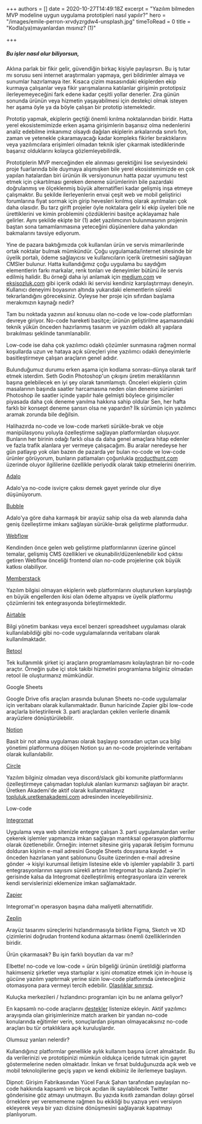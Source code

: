 +++
authors = []
date = 2020-10-27T14:49:18Z
excerpt = "Yazılım bilmeden MVP modeline uygun uygulama prototipleri nasıl yapılır?"
hero = "/images/emile-perron-xrvdyzrgdw4-unsplash.jpg"
timeToRead = 0
title = "Kodla(ya)mayanlardan mısınız? (1)"

+++
##### Bu işler nasıl olur biliyorsun,

Aklına parlak bir fikir gelir, güvendiğin birkaç kişiyle paylaşırsın. Bu iş tutar mı sorusu seni internet araştırmaları yapmaya, geri bildirimler almaya ve sunumlar hazırlamaya iter. Kısaca çizim masasındaki ekiplerden ekip kurmaya çalışanlar veya fikir yarışmalarına katılanlar girişimin prototipsiz ilerleyemeyeceğini fark edene kadar çeşitli yollar denerler. Zira günün sonunda ürünün veya hizmetin yaşayabilmesi için destekçi olmak isteyen her aşama öyle ya da böyle çalışan bir prototip istemektedir.

Prototip yapmak, ekiplerin geçtiği önemli kırılma noktalarından biridir. Hatta yerel ekosistemimizde erken aşama girişimlerin başarısız olma nedenlerini analiz edebilme imkanımız olsaydı dağılan ekiplerin arkalarında sınırlı fon, zaman ve yetenekle çıkaramayacağı kadar kompleks fikirler bıraktıklarını veya yazılımcılara erişimleri olmadan teknik işler çıkarmak istediklerinde başarıız olduklarını kolayca gözlemleyebilirdik.

Prototiplerin MVP merceğinden ele alınması gerektiğini lise seviyesindeki proje fuarlarında bile duymaya alışmışken bile yerel ekosistemimizde en çok yapılan hatalardan biri ürünün ilk versiyonunun hatta pazar uyumunu test etmek için çıkartılması gereken deneme sürümlerinin bile pazardaki doğrulanmış ve ölçeklenmiş büyük alternatifleri kadar gelişmiş inşa etmeye çalışmaktır. Bu şekilde ilerleyenlerin envai çeşit web ve mobil geliştirici forumlarına fiyat sormak için girip hevesleri kırılmış olarak ayrılmaları çok daha olasıdır. Bu tarz girift projeler öyle noktalara gelir ki ekip üyeleri bile ne ürettiklerini ve kimin problemini çözdüklerini basitçe açıklayamaz hale gelirler. Aynı şekilde ekipte bir (1) adet yazılımcının bulunmasının projenin baştan sona tamamlanmasına yeteceğini düşünenlere daha yakından bakmalarını tavsiye ediyorum.

Yine de pazara baktığımızda çok kullanılan ürün ve servis mimarilerinde ortak noktalar bulmak mümkündür. Çoğu uygulamada/internet sitesinde bir üyelik portalı, ödeme sağlayıcısı ve kullanıcıların içerik üretmesini sağlayan CMSler bulunur. Hatta kullandığımız çoğu uygulama bu saydığım elementlerin farkı markalar, renk tonları ve deneyimler bütünü ile servis edilmiş halidir. Bu örneği daha iyi anlamak için [medium.com](https://medium.com) ve [eksisozluk.com](https://eksisozluk.com) gibi içerik odaklı iki servisi kendiniz karşılaştırmayı deneyin. Kullanıcı deneyimi boyasının altında yukarıdaki elementlerin sürekli tekrarlandığını göreceksiniz. Öyleyse her proje için sıfırdan başlama merakımızın kaynağı nedir?

Tam bu noktada yazının asıl konusu olan no-code ve low-code platformları devreye giriyor. No-code hareketi basitçe; ürünün geliştirilme aşamasındaki teknik yükün önceden hazırlanmış tasarım ve yazılım odaklı alt yapılara bırakılması şeklinde tanımlanabilir.

Low-code ise daha çok yazılımcı odaklı çözümler sunmasına rağmen normal koşullarda uzun ve hataya açık süreçleri yine yazılımcı odaklı deneyimlerle basitleştirmeye çalışan araçların genel adıdır.

Bulunduğumuz durumu erken aşama için kodlama sonrası-dünya olarak tarif etmek isterdim. Seth Godin Photoshop'un çıkışını üretim meraklılarının başına gelebilecek en iyi şey olarak tanımlamıştı. Önceleri ekiplerin çizim masalarının başında saatler harcamasına neden olan deneme sürümleri Photoshop ile saatler içinde yapılır hale gelmişti böylece girişimciler piyasada daha çok deneme yanılma hakkına sahip oldular Sen, her hafta farklı bir konsept deneme şansın olsa ne yapardın? İlk sürümün için yazılımcı aramak zorunda bile değilsin.

Halihazırda no-code ve low-code marketi sürükle-bırak ve obje manipülasyonu yoluyla özelleştirme sağlayan platformlardan oluşuyor. Bunların her birinin odağı farklı olsa da daha genel amaçlara hitap edenler ve fazla trafik alanlara yer vermeye çalışacağım. Bu aralar neredeyse her gün patlayıp yok olan bazen de pazarda yer bulan no-code ve low-code ürünler görüyorum, bunların patlamaları çoğunlukla [producthunt.com](https://producthunt.com) üzerinde oluyor ilgililerine özellikle periyodik olarak takip etmelerini öneririm.

[Adalo](https://adalo.com)

Adalo'ya no-code isviçre çakısı demek gayet yerinde olur diye düşünüyorum.

[Bubble](https://bubble.io)

Adalo'ya göre daha karmaşık bir arayüz sahip olsa da web alanında daha geniş özelleştirme imkanı sağlayan sürükle-bırak geliştirme platformudur.

[Webflow](https://webflow.com)

Kendinden önce gelen web geliştirme platformlarının üzerine güncel temalar, gelişmiş CMS özellikleri ve okunabilir/düzenlenebilir kod çıktısı getiren Webflow önceliği frontend olan no-code projelerine çok büyük katkısı olabiliyor.

[Memberstack](https://memberstack.com)

Yazılım bilgisi olmayan ekiplerin web platformlarını oluştururken karşılaştığı en büyük engellerden ikisi olan ödeme altyapısı ve üyelik platformu çözümlerini tek entegrasyonda birleştirmektedir.

[Airtable](https://airtable.com)

Bilgi yönetim bankası veya excel benzeri spreadsheet uygulaması olarak kullanılabildiği gibi no-code uygulamalarında veritabanı olarak kullanılmaktadır.

[Retool](https://retool.io)

Tek kullanımlık şirket içi araçların programlamasını kolaylaştıran bir no-code araçtır. Örneğin şube içi stok takibi hizmetini programlama bilginiz olmadan retool ile oluşturmanız mümkündür.

Google Sheets

Google Drive ofis araçları arasında bulunan Sheets no-code uygulamalar için veritabanı olarak kullanımaktadır. Bunun haricinde Zapier gibi low-code araçlarla birleştirilerek 3. parti araçlardan çekilen verilerle dinamik arayüzlere dönüştürülebilir.

[Notion](https://notion.so)

Basit bir not alma uygulaması olarak başlayıp sonradan uçtan uca bilgi yönetimi platformuna döüşen Notion şu an no-code projelerinde veritabanı olarak kullanılabilir.

[Circle](https://circle.so)

Yazılım bilginiz olmadan veya discord/slack gibi komunite platformlarını özelleştirmeye çalışmadan topluluk alanları kurmanızı sağlayan bir araçtır. Üretken Akademi'de aktif olarak kullanmaktayız [topluluk.uretkenakademi.com](https://topluluk.uretkenakademi.com) adresinden inceleyebilirsiniz.

Low-code

[Integromat](https://integromat.com)

Uygulama veya web sitenizle entegre çalışan 3. parti uygulamalardan veriler çekerek işlemler yapmanıza imkan sağlayan mantıksal operasyon platformu olarak özetlenebilir. Örneğin: internet sitesine giriş yaparak iletişim formunu dolduran kişinin e-mail adresini Google Sheets dosyasına kaydet -> önceden hazırlanan yanıt şablonunu Gsuite üzerinden e-mail adresine gönder -> kişiyi kurumsal iletişim listesine ekle vb işlemler yapılabilir 3. parti entegrasyonlarının sayısını sürekli artıran Integromat bu alanda Zapier'in gerisinde kalsa da Integromat özelleştirilmiş entegrasyonlara izin vererek kendi servislerinizi eklemenize imkan sağlamaktadır.

[Zapier](https://zapier.com)

Integromat'ın operasyon başına daha maliyetli alternatifidir.

[Zeplin](https://zeplin.io)

Arayüz tasarımı süreçlerini hızlandırmasıyla birlikte Figma, Sketch ve XD çizimlerini doğrudan frontend koduna aktarması önemli özelliklerinden biridir.

Ürün çıkarmasak? Bu işin farklı boyutları da var mı?

Elbette! no-code ve low-code = ürün bilgeliği ürünün üretildiği platforma hakimseniz şirketler veya startuplar x işini otomatize etmek için in-house iş gücüne yazılım yaptırmak yerine sizin low-code platformda üreteceğiniz otomasyona para vermeyi tercih edebilir. [Olasılıklar sınırsız]().

Kuluçka merkezileri / hızlandırıcı programları için bu ne anlama geliyor?

En kapsamlı no-code araçlarını [destekler](https://uretkenakademi.com/destekler.html) listenize ekleyin. Aktif yazılımcı arayışında olan girişimlerinize match ararken bir yandan no-code konularında eğitimler verin, sonuçlardan pişman olmayacaksınız no-code araçları bu tür ortaklıklara açık kuruluşlardır.

Olumsuz yanları nelerdir?

Kullandığınız platformlar genellikle aylık kullanım başına ücret almaktadır. Bu da verilerinizi ve prototipinizi mümkün oldukça içeride tutmak için gayret göstermelerine neden olmaktadır. İmkan ve fırsat bulduğunuzda açık web ve mobil teknolojilerine geçiş yapın ve kendi ekibiniz ile ilerlemeye başlayın.

Dipnot: Girişim Fabrikasından Yücel Faruk Şahan tarafından paylaşılan no-code hakkında kapsamlı ve birçok açıdan ilk sayılabilecek Twitter gönderisine göz atmayı unutmayın. Bu yazıda kısıtlı zamandan dolayı görsel örneklere yer veremememe rağmen bu ekikliği bu yazıya yeni versiyon ekleyerek veya bir yazı dizisine dönüşmesini sağlayarak kapatmayı planlıyorum.